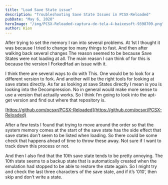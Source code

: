 ```yaml
---
title: "Load Save State issue"
description: "Troubleshooting Save State Issues in PCSX-Reloaded"
pubDate: "May 6, 2020"
heroImage: "/img/PCSX-Reloaded-captura-de-tela-4-baixesoft-9398709.png"
author: Kion
---
```


After trying to set the memory I ran into several problems. At 1st I thought it was because I tried to change too many things to fast. And then after walking back several changes The reason seemed to be because Save States were not loading at all. The main reason I can think of for this is because the version I ForkedHad an issue with it.

I think there are several ways to do with This. One would be to look for a different version to fork. And another will be the right tools for looking at save states directly. As far as looking at save States directly I mean is you is looking into the Decompression. No in general would make more sense to use a version that actually works. So I think I’m going to look into the apt-get version and find out where that repository is.

[https://github.com/pcsxr/PCSX-Reloaded](https://github.com/pcsxr/PCSX-Reloaded)

After a few tests I found that trying to move around the order so that the system memory comes at the start of the save state has the side effect that save states don’t seem to be listed when loading. So there could be some check that happens ahead of time to throw these away. Not sure if I want to track down this process or not.

And then I also find that the 10th save state tends to be pretty annoying. The 10th state seems to a backup state that is automatically created when the emulation had stopped to be able to restore the state again. So I might try and check the last three characters of the save state, and if it’s ‘010’, then skip and don’t write a state.